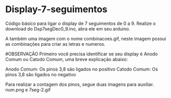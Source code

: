 # Display-7-seguimentos

Código básico para ligar o display de 7 seguimentos de 0 a 9.
Realize  o download do Dsp7segDec0_9.ino, abra ele em seu arduino.

A também uma imagem com o nome combinacoes.gif, neste imagem possui as combinações para criar as letras e numeros.

#OBSERVAÇÃO
Primeiro você precisa identificar se seu display é Anodo Comum ou Catodo Comum, uma breve explicação abaixo:

Anodo Comum: Os pinos 3,8 são ligados no positivo
Catodo Comum: Os pinos 3,8 são ligados no negativo

Para realizar a contagem dos pinos, segue duas imagens para auxiliar.
num.png e 7seg-2.gif


